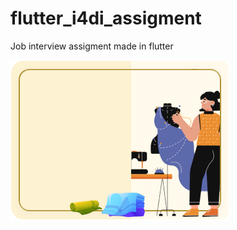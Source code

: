# flutter_i4di_assigment
Job interview assigment made in flutter

![Alt text](/containerBackground.png?raw=true "Title")
